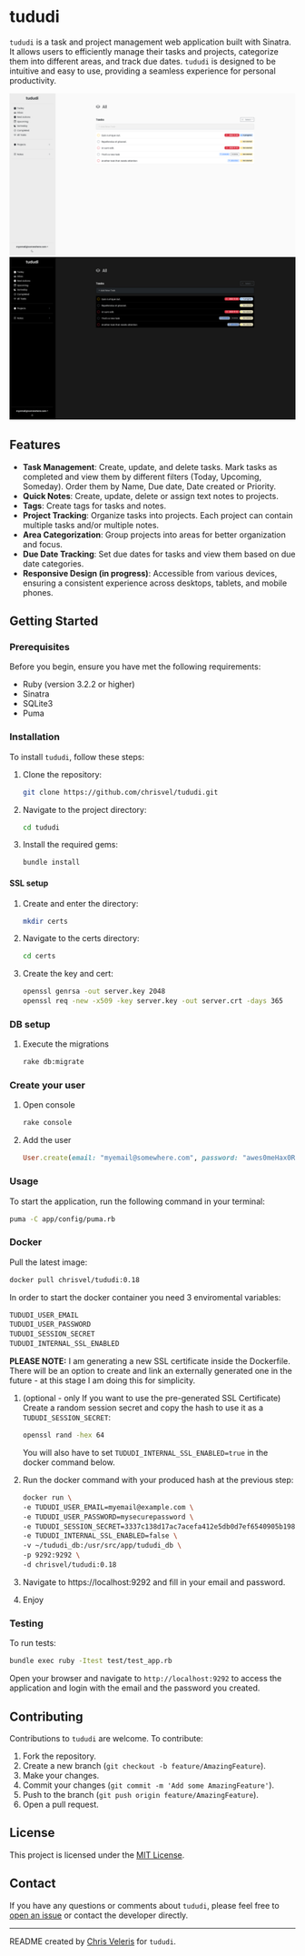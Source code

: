 # tududi

`tududi` is a task and project management web application built with Sinatra. It allows users to efficiently manage their tasks and projects, categorize them into different areas, and track due dates. `tududi` is designed to be intuitive and easy to use, providing a seamless experience for personal productivity.

![image](screenshots/all-light.png)
![image](screenshots/all-dark.png)

## Features

- **Task Management**: Create, update, and delete tasks. Mark tasks as completed and view them by different filters (Today, Upcoming, Someday). Order them by Name, Due date, Date created or Priority.
- **Quick Notes**: Create, update, delete or assign text notes to projects.
- **Tags**: Create tags for tasks and notes. 
- **Project Tracking**: Organize tasks into projects. Each project can contain multiple tasks and/or multiple notes.
- **Area Categorization**: Group projects into areas for better organization and focus.
- **Due Date Tracking**: Set due dates for tasks and view them based on due date categories.
- **Responsive Design (in progress)**: Accessible from various devices, ensuring a consistent experience across desktops, tablets, and mobile phones.

## Getting Started

### Prerequisites

Before you begin, ensure you have met the following requirements:
- Ruby (version 3.2.2 or higher)
- Sinatra
- SQLite3
- Puma

### Installation

To install `tududi`, follow these steps:

1. Clone the repository:
   ```bash
   git clone https://github.com/chrisvel/tududi.git
   ```
2. Navigate to the project directory:
   ```bash
   cd tududi
   ```
3. Install the required gems:
   ```bash
   bundle install
   ```

#### SSL setup

1. Create and enter the directory:
   ```bash
   mkdir certs
   ```

2. Navigate to the certs directory:
   ```bash
   cd certs
   ```

2. Create the key and cert:
   ```bash
   openssl genrsa -out server.key 2048
   openssl req -new -x509 -key server.key -out server.crt -days 365
   ```

### DB setup
1. Execute the migrations

    ```bash 
    rake db:migrate 
    ```

### Create your user
1. Open console
   ```bash
   rake console
   ```

2. Add the user
   ```ruby
   User.create(email: "myemail@somewhere.com", password: "awes0meHax0Rp4ssword")
   ```

### Usage

To start the application, run the following command in your terminal:

```bash
puma -C app/config/puma.rb
```

### Docker 

Pull the latest image:

```bash
docker pull chrisvel/tududi:0.18
```

In order to start the docker container you need 3 enviromental variables:

```bash
TUDUDI_USER_EMAIL
TUDUDI_USER_PASSWORD
TUDUDI_SESSION_SECRET
TUDUDI_INTERNAL_SSL_ENABLED
```

**PLEASE NOTE:** I am generating a new SSL certificate inside the Dockerfile. There will be an option to create and link an externally generated one in the future - at this stage I am doing this for simplicity.

1. (optional - only If you want to use the pre-generated SSL Certificate) Create a random session secret and copy the hash to use it as a `TUDUDI_SESSION_SECRET`:
    ```bash
    openssl rand -hex 64
    ```
    You will also have to set `TUDUDI_INTERNAL_SSL_ENABLED=true` in the docker command below.

2. Run the docker command with your produced hash at the previous step:
    ```bash
    docker run \
    -e TUDUDI_USER_EMAIL=myemail@example.com \
    -e TUDUDI_USER_PASSWORD=mysecurepassword \
    -e TUDUDI_SESSION_SECRET=3337c138d17ac7acefa412e5db0d7ef6540905b198cc28c5bf0d11e48807a71bdfe48d82ed0a0a6eb667c937cbdd1db3e1e6073b3148bff37f73cc6398a39671 \
    -e TUDUDI_INTERNAL_SSL_ENABLED=false \
    -v ~/tududi_db:/usr/src/app/tududi_db \
    -p 9292:9292 \
    -d chrisvel/tududi:0.18
    ```

3. Navigate to https://localhost:9292 and fill in your email and password.
4. Enjoy

### Testing 

To run tests:

```bash 
bundle exec ruby -Itest test/test_app.rb
```

Open your browser and navigate to `http://localhost:9292` to access the application and login with the email and the password you created.

## Contributing

Contributions to `tududi` are welcome. To contribute:

1. Fork the repository.
2. Create a new branch (`git checkout -b feature/AmazingFeature`).
3. Make your changes.
4. Commit your changes (`git commit -m 'Add some AmazingFeature'`).
5. Push to the branch (`git push origin feature/AmazingFeature`).
6. Open a pull request.

## License

This project is licensed under the [MIT License](LICENSE).

## Contact

If you have any questions or comments about `tududi`, please feel free to [open an issue](https://github.com/chrisvel/tududi/issues) or contact the developer directly.

---

README created by [Chris Veleris](https://github.com/chrisvel) for `tududi`.
